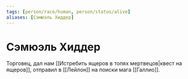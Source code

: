 ```yaml
---
tags: [person/race/human, person/status/alive]
aliases: [Сэмюэль Хиддер]
---
```


# Сэмюэль Хиддер

Торговец, дал нам [[Истребить ящеров в топях мертвецов|квест на ящеров]], отправил в [[Лейлон]] на поиски мага [[Галлио]].
